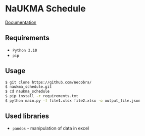 # NaUKMA Schedule
 
[Documentation](https://necobra.github.io/naukma_schedule/)

## Requirements

- `Python 3.10`
- `pip`

## Usage

```bash
$ git clone https://github.com/necobra/
$ naukma_schedule.git
$ cd naukma_schedule
$ pip install -r requirements.txt
$ python main.py -f file1.xlsx file2.xlsx -o output_file.json
```


## Used libraries

- `pandos` - manipulation of data in excel